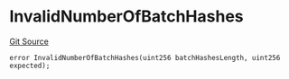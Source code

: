 # InvalidNumberOfBatchHashes
[Git Source](https://github.com/matter-labs/zksync-contracts/blob/c6e73735b89a4b474234f6471e326125c9069f15/contracts/l1-contracts/state-transition/L1StateTransitionErrors.sol)


```solidity
error InvalidNumberOfBatchHashes(uint256 batchHashesLength, uint256 expected);
```

